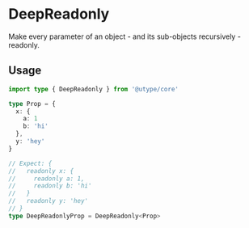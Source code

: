 
# DeepReadonly

Make every parameter of an object - and its sub-objects recursively - readonly.

## Usage

```ts
import type { DeepReadonly } from '@utype/core'

type Prop = {
  x: {
    a: 1
    b: 'hi'
  },
  y: 'hey'
}

// Expect: {
//   readonly x: {
//     readonly a: 1,
//     readonly b: 'hi'
//   }
//   readonly y: 'hey'
// }
type DeepReadonlyProp = DeepReadonly<Prop>
```